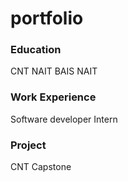# portfolio

### Education
CNT NAIT
BAIS NAIT

### Work Experience
Software developer Intern

### Project
CNT Capstone

